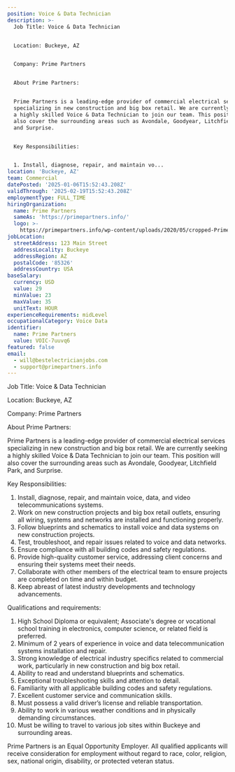 ```yaml
---
position: Voice & Data Technician
description: >-
  Job Title: Voice & Data Technician


  Location: Buckeye, AZ


  Company: Prime Partners


  About Prime Partners:


  Prime Partners is a leading-edge provider of commercial electrical services
  specializing in new construction and big box retail. We are currently seeking
  a highly skilled Voice & Data Technician to join our team. This position will
  also cover the surrounding areas such as Avondale, Goodyear, Litchfield Park,
  and Surprise.


  Key Responsibilities:


  1. Install, diagnose, repair, and maintain vo...
location: 'Buckeye, AZ'
team: Commercial
datePosted: '2025-01-06T15:52:43.208Z'
validThrough: '2025-02-19T15:52:43.208Z'
employmentType: FULL_TIME
hiringOrganization:
  name: Prime Partners
  sameAs: 'https://primepartners.info/'
  logo: >-
    https://primepartners.info/wp-content/uploads/2020/05/cropped-Prime-Partners-Logo-NO-BG-1-1.png
jobLocation:
  streetAddress: 123 Main Street
  addressLocality: Buckeye
  addressRegion: AZ
  postalCode: '85326'
  addressCountry: USA
baseSalary:
  currency: USD
  value: 29
  minValue: 23
  maxValue: 35
  unitText: HOUR
experienceRequirements: midLevel
occupationalCategory: Voice Data
identifier:
  name: Prime Partners
  value: VOIC-7uuvq6
featured: false
email:
  - will@bestelectricianjobs.com
  - support@primepartners.info
---
```




Job Title: Voice & Data Technician

Location: Buckeye, AZ

Company: Prime Partners

About Prime Partners:

Prime Partners is a leading-edge provider of commercial electrical services specializing in new construction and big box retail. We are currently seeking a highly skilled Voice & Data Technician to join our team. This position will also cover the surrounding areas such as Avondale, Goodyear, Litchfield Park, and Surprise.

Key Responsibilities:

1. Install, diagnose, repair, and maintain voice, data, and video telecommunications systems.
2. Work on new construction projects and big box retail outlets, ensuring all wiring, systems and networks are installed and functioning properly.
3. Follow blueprints and schematics to install voice and data systems on new construction projects.
4. Test, troubleshoot, and repair issues related to voice and data networks.
5. Ensure compliance with all building codes and safety regulations.
6. Provide high-quality customer service, addressing client concerns and ensuring their systems meet their needs.
7. Collaborate with other members of the electrical team to ensure projects are completed on time and within budget.
8. Keep abreast of latest industry developments and technology advancements.

Qualifications and requirements:

1. High School Diploma or equivalent; Associate's degree or vocational school training in electronics, computer science, or related field is preferred.
2. Minimum of 2 years of experience in voice and data telecommunication systems installation and repair.
3. Strong knowledge of electrical industry specifics related to commercial work, particularly in new construction and big box retail.
4. Ability to read and understand blueprints and schematics.
5. Exceptional troubleshooting skills and attention to detail.
6. Familiarity with all applicable building codes and safety regulations.
7. Excellent customer service and communication skills.
8. Must possess a valid driver’s license and reliable transportation.
9. Ability to work in various weather conditions and in physically demanding circumstances.
10. Must be willing to travel to various job sites within Buckeye and surrounding areas.

Prime Partners is an Equal Opportunity Employer. All qualified applicants will receive consideration for employment without regard to race, color, religion, sex, national origin, disability, or protected veteran status.
